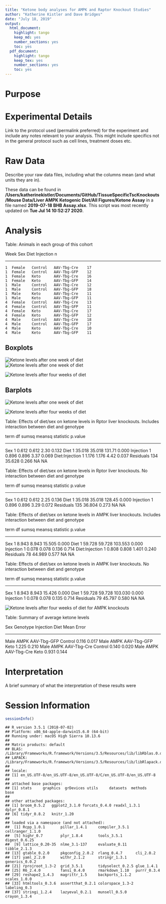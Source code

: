 ```yaml
---
title: "Ketone body analyses for AMPK and Raptor Knockout Studies"
author: "Katherine Kistler and Dave Bridges"
date: "July 18, 2019"
output:
  html_document:
    highlight: tango
    keep_md: yes
    number_sections: yes
    toc: yes
  pdf_document:
    highlight: tango
    keep_tex: yes
    number_sections: yes
    toc: yes
---
```




# Purpose

# Experimental Details

Link to the protocol used (permalink preferred) for the experiment and include any notes relevant to your analysis.  This might include specifics not in the general protocol such as cell lines, treatment doses etc.

# Raw Data

Describe your raw data files, including what the columns mean (and what units they are in).



These data can be found in **/Users/katherinekistler/Documents/GitHub/TissueSpecificTscKnockouts/Mouse Data/Liver AMPK Ketogenic Diet/All Figures/Ketone Assay** in a file named **2019-07-18 BHB Assay.xlsx**.  This script was most recently updated on **Tue Jul 14 10:52:27 2020**.

# Analysis


Table: Animals in each group of this cohort

 Week  Sex      Diet      Injection       n
-----  -------  --------  ------------  ---
    1  Female   Control   AAV-Tbg-Cre    17
    1  Female   Control   AAV-Tbg-GFP    12
    1  Female   Keto      AAV-Tbg-Cre    16
    1  Female   Keto      AAV-Tbg-GFP    14
    1  Male     Control   AAV-Tbg-Cre    12
    1  Male     Control   AAV-Tbg-GFP    18
    1  Male     Keto      AAV-Tbg-Cre    11
    1  Male     Keto      AAV-Tbg-GFP    11
    4  Female   Control   AAV-Tbg-Cre    13
    4  Female   Control   AAV-Tbg-GFP    11
    4  Female   Keto      AAV-Tbg-Cre    17
    4  Female   Keto      AAV-Tbg-GFP    12
    4  Male     Control   AAV-Tbg-Cre    18
    4  Male     Control   AAV-Tbg-GFP    17
    4  Male     Keto      AAV-Tbg-Cre    10
    4  Male     Keto      AAV-Tbg-GFP    11

## Boxplots

![Ketone levels after one week of diet](figures/boxplot-1-week-1.png)![Ketone levels after one week of diet](figures/boxplot-1-week-2.png)

![Ketone levels after four weeks of diet](figures/boxplot-4-weeks-ampk-1.png)


## Barplots

![Ketone levels after one week of diet](figures/barplot-1-week-1.png)

![Ketone levels after four weeks of diet](figures/barplot-4-weeks-1.png)

Table: Effects of diet/sex on  ketone levels in Rptor liver knockouts.  Includes interaction between diet and genotype

term               df    sumsq   meansq   statistic   p.value
---------------  ----  -------  -------  ----------  --------
Sex                 1    0.612    0.612        2.30     0.132
Diet                1   35.018   35.018      131.71     0.000
Injection           1    0.896    0.896        3.37     0.069
Diet:Injection      1    1.176    1.176        4.42     0.037
Residuals         134   35.628    0.266          NA        NA



Table: Effects of diet/sex on  ketone levels in Rptor liver knockouts.  No interaction between diet and genotype

term          df    sumsq   meansq   statistic   p.value
----------  ----  -------  -------  ----------  --------
Sex            1    0.612    0.612        2.25     0.136
Diet           1   35.018   35.018      128.45     0.000
Injection      1    0.896    0.896        3.29     0.072
Residuals    135   36.804    0.273          NA        NA



Table: Effects of diet/sex on  ketone levels in AMPK liver knockouts.  Includes interaction between diet and genotype

term              df    sumsq   meansq   statistic   p.value
---------------  ---  -------  -------  ----------  --------
Sex                1    8.943    8.943      15.505     0.000
Diet               1   59.728   59.728     103.553     0.000
Injection          1    0.078    0.078       0.136     0.714
Diet:Injection     1    0.808    0.808       1.401     0.240
Residuals         78   44.989    0.577          NA        NA



Table: Effects of diet/sex on  ketone levels in AMPK liver knockouts.  No interaction between diet and genotype

term         df    sumsq   meansq   statistic   p.value
----------  ---  -------  -------  ----------  --------
Sex           1    8.943    8.943      15.426     0.000
Diet          1   59.728   59.728     103.030     0.000
Injection     1    0.078    0.078       0.135     0.714
Residuals    79   45.797    0.580          NA        NA

![Ketone levels after four weeks of diet for AMPK knockouts](figures/barplot-4-week-ampk-1.png)

Table: Summary of average ketone levels

Sex    Genotype   Injection     Diet        Mean   Error
-----  ---------  ------------  --------  ------  ------
Male   AMPK       AAV-Tbg-GFP   Control    0.116   0.017
Male   AMPK       AAV-Tbg-GFP   Keto       1.225   0.210
Male   AMPK       AAV-Tbg-Cre   Control    0.140   0.020
Male   AMPK       AAV-Tbg-Cre   Keto       0.931   0.144

# Interpretation

A brief summary of what the interpretation of these results were

# Session Information


```r
sessionInfo()
```

```
## R version 3.5.1 (2018-07-02)
## Platform: x86_64-apple-darwin15.6.0 (64-bit)
## Running under: macOS High Sierra 10.13.6
## 
## Matrix products: default
## BLAS: /Library/Frameworks/R.framework/Versions/3.5/Resources/lib/libRblas.0.dylib
## LAPACK: /Library/Frameworks/R.framework/Versions/3.5/Resources/lib/libRlapack.dylib
## 
## locale:
## [1] en_US.UTF-8/en_US.UTF-8/en_US.UTF-8/C/en_US.UTF-8/en_US.UTF-8
## 
## attached base packages:
## [1] stats     graphics  grDevices utils     datasets  methods   base     
## 
## other attached packages:
## [1] broom_0.5.2   ggplot2_3.1.0 forcats_0.4.0 readxl_1.3.1  dplyr_0.8.1  
## [6] tidyr_0.8.2   knitr_1.20   
## 
## loaded via a namespace (and not attached):
##  [1] Rcpp_1.0.1       pillar_1.4.1     compiler_3.5.1   cellranger_1.1.0
##  [5] highr_0.7        plyr_1.8.4       tools_3.5.1      digest_0.6.25   
##  [9] lattice_0.20-35  nlme_3.1-137     evaluate_0.11    tibble_2.1.3    
## [13] gtable_0.2.0     pkgconfig_2.0.2  rlang_0.4.7      cli_2.0.2       
## [17] yaml_2.2.0       withr_2.1.2      stringr_1.3.1    generics_0.0.2  
## [21] rprojroot_1.3-2  grid_3.5.1       tidyselect_0.2.5 glue_1.4.1      
## [25] R6_2.4.0         fansi_0.4.0      rmarkdown_1.10   purrr_0.3.4     
## [29] reshape2_1.4.3   magrittr_1.5     backports_1.1.2  scales_1.0.0    
## [33] htmltools_0.3.6  assertthat_0.2.1 colorspace_1.3-2 labeling_0.3    
## [37] stringi_1.2.4    lazyeval_0.2.1   munsell_0.5.0    crayon_1.3.4
```

